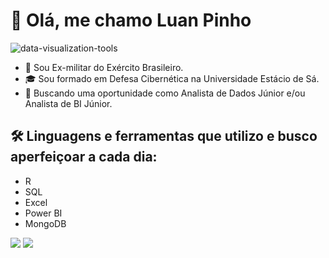# 👋 Olá, me chamo Luan Pinho
![data-visualization-tools](https://github.com/luanrpinho/luanrpinho/assets/156137815/143e10c5-d1b4-4117-a4b5-7aa484687422)


- 🔰  Sou Ex-militar do Exército Brasileiro.
- 🎓 Sou formado em Defesa Cibernética na Universidade Estácio de Sá.
- 👀 Buscando uma oportunidade como Analista de Dados Júnior e/ou Analista de BI Júnior.

## 🛠️ Linguagens e ferramentas que utilizo e busco aperfeiçoar a cada dia:
- R
- SQL
- Excel
- Power BI
- MongoDB


<div>
<a href = "luanrpinho@gmail.com"><img loading="lazy" src="https://img.shields.io/badge/Gmail-D14836?style=for-the-badge&logo=gmail&logoColor=white" target="_blank"></a>
<a href="https://www.linkedin.com/in/luanrpinho" target="_blank"><img loading="lazy" src="https://img.shields.io/badge/-LinkedIn-%230077B5?style=for-the-badge&logo=linkedin&logoColor=white" target="_blank"></a>
</div>

<!---
luanrpinho/luanrpinho is a ✨ special ✨ repository because its `README.md` (this file) appears on your GitHub profile.
You can click the Preview link to take a look at your changes.
--->

